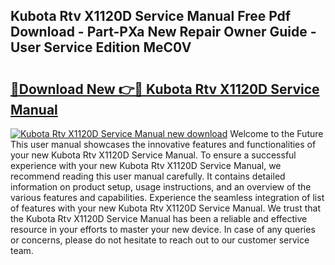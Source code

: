 ## Kubota Rtv X1120D Service Manual Free Pdf Download - Part-PXa New Repair Owner Guide - User Service Edition MeC0V

# <h2><a href="http://bc9708.oget.top/?id=Kubota+Rtv+X1120D+Service+Manual">🔗Download New 👉🔴 Kubota Rtv X1120D Service Manual</a></h2>

[![Kubota Rtv X1120D Service Manual new download](https://i.imgur.com/5g1atiW.png)](http://bc9708.oget.top/?id=Kubota+Rtv+X1120D+Service+Manual)
Welcome to the Future This user manual showcases the innovative features and functionalities of your new Kubota Rtv X1120D Service Manual. To ensure a successful experience with your new Kubota Rtv X1120D Service Manual, we recommend reading this user manual carefully. It contains detailed information on product setup, usage instructions, and an overview of the various features and capabilities. Experience the seamless integration of list of features with your new Kubota Rtv X1120D Service Manual. We trust that the Kubota Rtv X1120D Service Manual has been a reliable and effective resource in your efforts to master your new device. In case of any queries or concerns, please do not hesitate to reach out to our customer service team.
